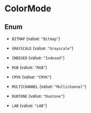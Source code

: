 
# ColorMode

## Enum


* `BITMAP` (value: `"Bitmap"`)

* `GRAYSCALE` (value: `"Grayscale"`)

* `INDEXED` (value: `"Indexed"`)

* `RGB` (value: `"RGB"`)

* `CMYK` (value: `"CMYK"`)

* `MULTICHANNEL` (value: `"Multichannel"`)

* `DUOTONE` (value: `"Duotone"`)

* `LAB` (value: `"LAB"`)



